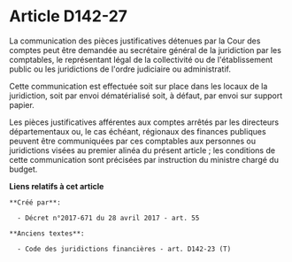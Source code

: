 # Article D142-27

La communication des pièces justificatives détenues par la Cour des comptes peut être demandée au secrétaire général de la
juridiction par les comptables, le représentant légal de la collectivité ou de l'établissement public ou les juridictions de
l'ordre judiciaire ou administratif.

Cette communication est effectuée soit sur place dans les locaux de la juridiction, soit par envoi dématérialisé soit, à
défaut, par envoi sur support papier.

Les pièces justificatives afférentes aux comptes arrêtés par les directeurs départementaux ou, le cas échéant, régionaux des
finances publiques peuvent être communiquées par ces comptables aux personnes ou juridictions visées au premier alinéa du
présent article ; les conditions de cette communication sont précisées par instruction du ministre chargé du budget.

**Liens relatifs à cet article**

	**Créé par**:

	  - Décret n°2017-671 du 28 avril 2017 - art. 55

	**Anciens textes**:

	  - Code des juridictions financières - art. D142-23 (T)
